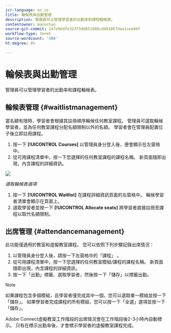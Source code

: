 ```yaml
---
jcr-language: en_us
title: 輪候表與出勤管理
description: 管理員可以管理學習者的出勤率和課程輪候表。
contentowner: manochan
source-git-commit: 147e9edfe323f3d0851880cd401067daa1cee84f
workflow-type: tm+mt
source-wordcount: '304'
ht-degree: 0%

---
```




# 輪候表與出勤管理

管理員可以管理學習者的出勤率和課程輪候表。

## 輪候表管理 {#waitlistmanagement}

當名額有限時，學習者會根據其註冊順序輪候任何教室課程。 管理員可選取輪候學習者，並為任何教室課程分配名額限制以外的名額。 學習者會在管理員配置位子後立即註冊課程。

1. 按一下 **[!UICONTROL Courses]** 以管理員身分登入後，便會顯示在左窗格中。
1. 從可用課程清單中，按一下您選擇的任何教室課程的課程名稱。 新頁面隨即出現，內含課程的詳細資訊。

![](assets/waitlist-and-attendance-mgmnt.png)

*選取輪候表選項*

1. 按一下 **[!UICONTROL Waitlist]** 在課程詳細資訊頁面的左窗格中。 輪候學習者清單會顯示在頁面上。
1. 選取學習者並按一下 **[!UICONTROL Allocate seats]** 將學習者直接註冊至課程以取代名額限制。

## 出席管理 {#attendancemanagement}

此功能僅適用於教室和虛擬教室課程。 您可以依照下列步驟記錄出席情況：

1. 以管理員身分登入後，請按一下左窗格中的「課程」 。
1. 從可用課程清單中，按一下您選擇的任何教室模組/課程的課程名稱。 新頁面隨即出現，內含課程的詳細資訊。
1. 按一下「出勤」標籤、選取學習者，然後按一下「儲存」以標籤出勤。

>[!NOTE]
>
>如果課程包含多個模組，且學習者僅完成其中一個，您可以選取單一模組並按一下「儲存」。 如果學習者完成課程的所有模組，您可以按一下「全選」選項並按一下「儲存」。

Adobe Connect虛擬教室工作階段的出席情況會在工作階段後2-3小時內自動標示。 只有在標示出勤率後，才會標示學習者的虛擬教室課程完成。
